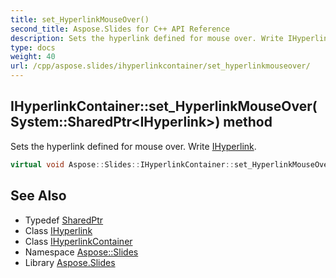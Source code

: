 ```yaml
---
title: set_HyperlinkMouseOver()
second_title: Aspose.Slides for C++ API Reference
description: Sets the hyperlink defined for mouse over. Write IHyperlink.
type: docs
weight: 40
url: /cpp/aspose.slides/ihyperlinkcontainer/set_hyperlinkmouseover/
---
```

## IHyperlinkContainer::set_HyperlinkMouseOver(System::SharedPtr\<IHyperlink\>) method


Sets the hyperlink defined for mouse over. Write [IHyperlink](../../ihyperlink/).

```cpp
virtual void Aspose::Slides::IHyperlinkContainer::set_HyperlinkMouseOver(System::SharedPtr<IHyperlink> value)=0
```

## See Also

* Typedef [SharedPtr](../../system/sharedptr/)
* Class [IHyperlink](../ihyperlink/)
* Class [IHyperlinkContainer](./)
* Namespace [Aspose::Slides](../)
* Library [Aspose.Slides](../../)